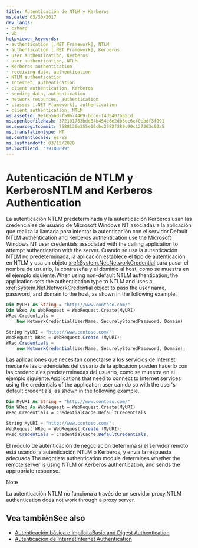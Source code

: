 ```yaml
---
title: Autenticación de NTLM y Kerberos
ms.date: 03/30/2017
dev_langs:
- csharp
- vb
helpviewer_keywords:
- authentication [.NET Framework], NTLM
- authentication [.NET Framework], Kerberos
- user authentication, Kerberos
- user authentication, NTLM
- Kerberos authentication
- receiving data, authentication
- NTLM authentication
- Internet, authentication
- client authentication, Kerberos
- sending data, authentication
- network resources, authentication
- classes [.NET Framework], authentication
- client authentication, NTLM
ms.assetid: 9ef65560-f596-4469-bcce-f4d5407b55cd
ms.openlocfilehash: 372101763bdd84b454e6e2db3ec6cf0ebdf3f991
ms.sourcegitcommit: 7588136e355e10cbc2582f389c90c127363c02a5
ms.translationtype: HT
ms.contentlocale: es-ES
ms.lasthandoff: 03/15/2020
ms.locfileid: "79180699"
---
```

# <a name="ntlm-and-kerberos-authentication"></a><span data-ttu-id="350a5-102">Autenticación de NTLM y Kerberos</span><span class="sxs-lookup"><span data-stu-id="350a5-102">NTLM and Kerberos Authentication</span></span>
<span data-ttu-id="350a5-103">La autenticación NTLM predeterminada y la autenticación Kerberos usan las credenciales de usuario de Microsoft Windows NT asociadas a la aplicación que realiza la llamada para intentar la autenticación con el servidor.</span><span class="sxs-lookup"><span data-stu-id="350a5-103">Default NTLM authentication and Kerberos authentication use the Microsoft Windows NT user credentials associated with the calling application to attempt authentication with the server.</span></span> <span data-ttu-id="350a5-104">Cuando se usa la autenticación NTLM no predeterminada, la aplicación establece el tipo de autenticación en NTLM y usa un objeto <xref:System.Net.NetworkCredential> para pasar el nombre de usuario, la contraseña y el dominio al host, como se muestra en el ejemplo siguiente.</span><span class="sxs-lookup"><span data-stu-id="350a5-104">When using non-default NTLM authentication, the application sets the authentication type to NTLM and uses a <xref:System.Net.NetworkCredential> object to pass the user name, password, and domain to the host, as shown in the following example.</span></span>  
  
```vb  
Dim MyURI As String = "http://www.contoso.com/"  
Dim WReq As WebRequest = WebRequest.Create(MyURI)  
WReq.Credentials = _  
    New NetworkCredential(UserName, SecurelyStoredPassword, Domain)  
```  
  
```csharp  
String MyURI = "http://www.contoso.com/";  
WebRequest WReq = WebRequest.Create (MyURI);  
WReq.Credentials =
    new NetworkCredential(UserName, SecurelyStoredPassword, Domain);  
```  
  
 <span data-ttu-id="350a5-105">Las aplicaciones que necesitan conectarse a los servicios de Internet mediante las credenciales del usuario de la aplicación pueden hacerlo con las credenciales predeterminadas del usuario, como se muestra en el ejemplo siguiente.</span><span class="sxs-lookup"><span data-stu-id="350a5-105">Applications that need to connect to Internet services using the credentials of the application user can do so with the user's default credentials, as shown in the following example.</span></span>  
  
```vb  
Dim MyURI As String = "http://www.contoso.com/"  
Dim WReq As WebRequest = WebRequest.Create(MyURI)  
WReq.Credentials = CredentialCache.DefaultCredentials  
```  
  
```csharp  
String MyURI = "http://www.contoso.com/";  
WebRequest WReq = WebRequest.Create (MyURI);  
WReq.Credentials = CredentialCache.DefaultCredentials;  
```  
  
 <span data-ttu-id="350a5-106">El módulo de autenticación de negociación determina si el servidor remoto está usando la autenticación NTLM o Kerberos, y envía la respuesta adecuada.</span><span class="sxs-lookup"><span data-stu-id="350a5-106">The negotiate authentication module determines whether the remote server is using NTLM or Kerberos authentication, and sends the appropriate response.</span></span>  
  
> [!NOTE]
> <span data-ttu-id="350a5-107">La autenticación NTLM no funciona a través de un servidor proxy.</span><span class="sxs-lookup"><span data-stu-id="350a5-107">NTLM authentication does not work through a proxy server.</span></span>  
  
## <a name="see-also"></a><span data-ttu-id="350a5-108">Vea también</span><span class="sxs-lookup"><span data-stu-id="350a5-108">See also</span></span>

- [<span data-ttu-id="350a5-109">Autenticación básica e implícita</span><span class="sxs-lookup"><span data-stu-id="350a5-109">Basic and Digest Authentication</span></span>](basic-and-digest-authentication.md)
- [<span data-ttu-id="350a5-110">Autenticación de Internet</span><span class="sxs-lookup"><span data-stu-id="350a5-110">Internet Authentication</span></span>](internet-authentication.md)
